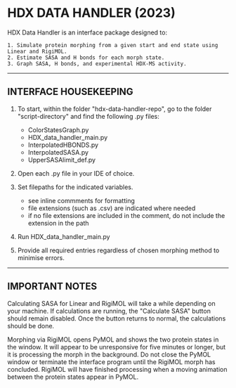 HDX DATA HANDLER (2023)
=======================

HDX Data Handler is an interface package designed to:

	1. Simulate protein morphing from a given start and end state using Linear and RigiMOL.
	2. Estimate SASA and H bonds for each morph state.
	3. Graph SASA, H bonds, and experimental HDX-MS activity.

----------------------
INTERFACE HOUSEKEEPING
----------------------

1. To start, within the folder "hdx-data-handler-repo", go to the folder "script-directory" and find the following .py files:

	- ColorStatesGraph.py
	- HDX_data_handler_main.py
	- InterpolatedHBONDS.py
	- InterpolatedSASA.py
	- UpperSASAlimit_def.py

2. Open each .py file in your IDE of choice.

3. Set filepaths for the indicated variables.

	- see inline commments for formatting
	- file extensions (such as .csv) are indicated where needed
	- if no file extensions are included in the comment, do not include the extension in the path

4. Run HDX_data_handler_main.py

5. Provide all required entries regardless of chosen morphing method to minimise errors.

---------------
IMPORTANT NOTES
---------------

Calculating SASA for Linear and RigiMOL will take a while depending on your machine. 
If calculations are running, the "Calculate SASA" button should remain disabled.
Once the button returns to normal, the calculations should be done.

Morphing via RigiMOL opens PyMOL and shows the two protein states in the window.
It will appear to be unresponsive for five minutes or longer, but it is processing the morph in the background.
Do not close the PyMOL window or terminate the interface program until the RigiMOL morph has concluded.
RigiMOL will have finished processing when a moving animation between the protein states appear in PyMOL.


